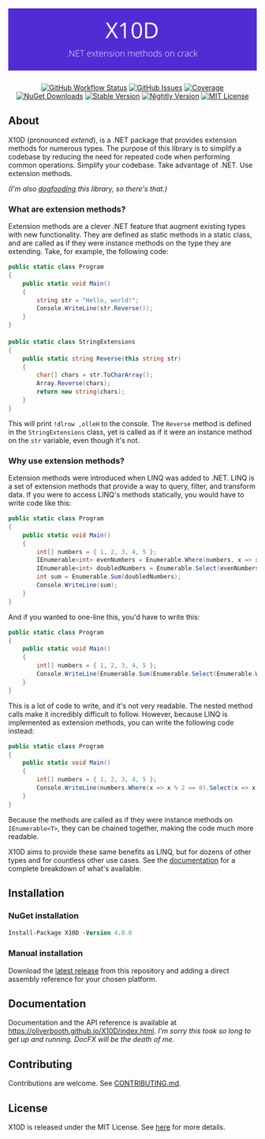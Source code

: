 <h1 align="center"><img src="branding_Banner.png"></h1>
<p align="center">
<a href="https://github.com/oliverbooth/X10D/actions/workflows/dotnet.yml"><img src="https://img.shields.io/github/actions/workflow/status/oliverbooth/X10D/dotnet.yml?style=flat-square" alt="GitHub Workflow Status" title="GitHub Workflow Status"></a>
<a href="https://github.com/oliverbooth/X10D/issues"><img src="https://img.shields.io/github/issues/oliverbooth/X10D?style=flat-square" alt="GitHub Issues" title="GitHub Issues"></a>
<a href="https://sonarcloud.io/dashboard?id=X10D"><img src="https://img.shields.io/sonar/coverage/X10D?server=https%3A%2F%2Fsonarcloud.io&style=flat-square" alt="Coverage"></a>
<a href="https://www.nuget.org/packages/X10D/"><img src="https://img.shields.io/nuget/dt/X10D?style=flat-square" alt="NuGet Downloads" title="NuGet Downloads"></a>
<a href="https://www.nuget.org/packages/X10D/"><img src="https://img.shields.io/nuget/v/X10D?label=stable&style=flat-square" alt="Stable Version" title="Stable Version"></a>
<a href="https://www.nuget.org/packages/X10D/"><img src="https://img.shields.io/nuget/vpre/X10D?label=nightly&style=flat-square" alt="Nightly Version" title="Nightly Version"></a>
<a href="https://github.com/oliverbooth/X10D/blob/master/LICENSE.md"><img src="https://img.shields.io/github/license/oliverbooth/X10D?style=flat-square" alt="MIT License" title="MIT License"></a>
</p>

## About
X10D (pronounced *extend*), is a .NET package that provides extension methods for numerous types. The purpose of this library is to simplify a codebase by reducing the need for repeated code when performing common operations. Simplify your codebase. Take advantage of .NET. Use extension methods.

*(I'm also [dogfooding](https://www.pcmag.com/encyclopedia/term/dogfooding) this library, so there's that.)*

### What are extension methods?

Extension methods are a clever .NET feature that augment existing types with new functionality. They are defined as
static methods in a static class, and are called as if they were instance methods on the type they are extending. Take,
for example, the following code:

```csharp
public static class Program
{
    public static void Main()
    {
        string str = "Hello, world!";
        Console.WriteLine(str.Reverse());
    }
}

public static class StringExtensions
{
    public static string Reverse(this string str)
    {
        char[] chars = str.ToCharArray();
        Array.Reverse(chars);
        return new string(chars);
    }
}
```

This will print `!dlrow ,olleH` to the console. The `Reverse` method is defined in the `StringExtensions` class, yet is
called as if it were an instance method on the `str` variable, even though it's not.

### Why use extension methods?

Extension methods were introduced when LINQ was added to .NET. LINQ is a set of extension methods that provide a way to
query, filter, and transform data. If you were to access LINQ's methods statically, you would have to write code like
this:

```csharp
public static class Program
{
    public static void Main()
    {
        int[] numbers = { 1, 2, 3, 4, 5 };
        IEnumerable<int> evenNumbers = Enumerable.Where(numbers, x => x % 2 == 0);
        IEnumerable<int> doubledNumbers = Enumerable.Select(evenNumbers, x => x * 2);
        int sum = Enumerable.Sum(doubledNumbers);
        Console.WriteLine(sum);
    }
}
```

And if you wanted to one-line this, you'd have to write this:

```csharp
public static class Program
{
    public static void Main()
    {
        int[] numbers = { 1, 2, 3, 4, 5 };
        Console.WriteLine(Enumerable.Sum(Enumerable.Select(Enumerable.Where(numbers, x => x % 2 == 0), x => x * 2)));
    }
}
```

This is a lot of code to write, and it's not very readable. The nested method calls make it incredibly difficult to
follow. However, because LINQ is implemented as extension methods, you can write the following code instead:

```csharp
public static class Program
{
    public static void Main()
    {
        int[] numbers = { 1, 2, 3, 4, 5 };
        Console.WriteLine(numbers.Where(x => x % 2 == 0).Select(x => x * 2).Sum());
    }
}
```

Because the methods are called as if they were instance methods on `IEnumerable<T>`, they can be chained together,
making the code much more readable.

X10D aims to provide these same benefits as LINQ, but for dozens of other types and for countless other use cases. See
the [documentation](#documentation) for a complete breakdown of what's available.

## Installation

### NuGet installation

```ps
Install-Package X10D -Version 4.0.0
```

### Manual installation

Download the [latest release](https://github.com/oliverbooth/X10D/releases/latest) from this repository and adding a direct assembly reference for your chosen platform.

## Documentation

Documentation and the API reference is available at https://oliverbooth.github.io/X10D/index.html. *I'm sorry this took
so long to get up and running. DocFX will be the death of me.*

## Contributing

Contributions are welcome. See [CONTRIBUTING.md](CONTRIBUTING.md).

## License

X10D is released under the MIT License. See [here](https://github.com/oliverbooth/X10D/blob/main/LICENSE.md) for more details.
